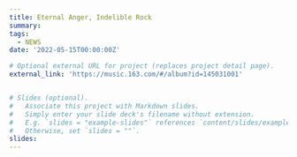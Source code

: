```yaml
---
title: Eternal Anger, Indelible Rock
summary: 
tags:
  - NEWS
date: '2022-05-15T00:00:00Z'

# Optional external URL for project (replaces project detail page).
external_link: 'https://music.163.com/#/album?id=145031001'


# Slides (optional).
#   Associate this project with Markdown slides.
#   Simply enter your slide deck's filename without extension.
#   E.g. `slides = "example-slides"` references `content/slides/example-slides.md`.
#   Otherwise, set `slides = ""`.
slides: 
---
```

